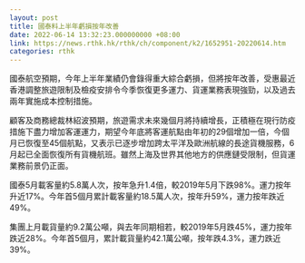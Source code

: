 ```yaml
---
layout: post
title: 國泰料上半年虧損按年改善
date: 2022-06-14 13:32:23.000000000 +08:00
link: https://news.rthk.hk/rthk/ch/component/k2/1652951-20220614.htm
categories: rthk
---
```


國泰航空預期，今年上半年業績仍會錄得重大綜合虧損，但將按年改善，受惠最近香港調整旅遊限制及檢疫安排令今季恢復更多運力、貨運業務表現強勁，以及過去兩年實施成本控制措施。

顧客及商務總裁林紹波預期，旅遊需求未來幾個月將持續增長，正積極在現行防疫措施下盡力增加客運運力，期望今年底將客運航點由年初的29個增加一倍，今個月已恢復至45個航點，又表示已逐步增加跨太平洋及歐洲航線的長途貨機服務，6月起已全面恢復所有貨機航班。雖然上海及世界其他地方的供應鏈受限制，但貨運業務前景仍正面。

國泰5月載客量約5.8萬人次，按年急升1.4倍，較2019年5月下跌98%。運力按年升近17%。今年首5個月累計載客量約18.5萬人次，按年升59%，運力按年跌近49%。

集團上月載貨量約9.2萬公噸，與去年同期相若，較2019年5月跌45%，運力按年跌近28%。今年首5個月，累計載貨量約42.1萬公噸，按年跌4.3%，運力跌近39%。
